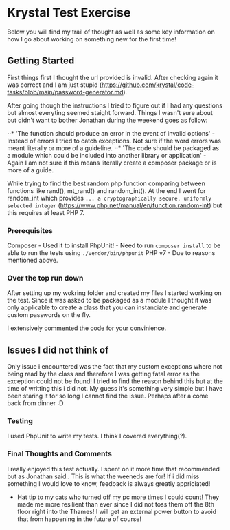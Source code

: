 # Krystal Test Exercise

Below you will find my trail of thought as well as some key information on how I go about working on something new for the first time!

## Getting Started

First things first I thought the url provided is invalid. After checking again it was correct and I am just stupid (https://github.com/krystal/code-tasks/blob/main/password-generator.md).

After going though the instructions I tried to figure out if I had any questions but almost everyting seemed staight forward. Things I wasn't sure about but didn't want to bother Jonathan during the weekend goes as follow:

⋅⋅* 'The function should produce an error in the event of invalid options' - Instead of errors I tried to catch exceptions. Not sure if the word errors was meant literally or more of a guideline.
⋅⋅* 'The code should be packaged as a module which could be included into another library or application' - Again I am not sure if this means literally create a composer package or is more of a guide.

While trying to find the best random php function comparing between functions like rand(), mt_rand() and random_int(). At the end I went for random_int which provides `... a cryptographically secure, uniformly selected integer` (https://www.php.net/manual/en/function.random-int) but this requires at least PHP 7. 

### Prerequisites

Composer - Used it to install PhpUnit! - Need to run `composer install` to be able to run the tests using `./vendor/bin/phpunit`
PHP v7 - Due to reasons mentioned above.

### Over the top run down

After setting up my wokring folder and created my files I started working on the test. Since it was asked to be packaged as a module I thought it was only applicable to create a class that you can instanciate and generate custom passwords on the fly.

I extensively commented the code for your convinience.

## Issues I did not think of

Only issue i encountered was the fact that my custom exceptions where not being read by the class and therefore I was getting fatal error as the exception could not be found! I tried to find the reason behind this but at the time of writting this i did not. My guess it's something very simple but I have been staring it for so long I cannot find the issue. Perhaps after a come back from dinner :D

### Testing

I used PhpUnit to write my tests. I think I covered everything(?). 

### Final Thoughts and Comments

I really enjoyed this test actually. I spent on it more time that recommended but as Jonathan said.. This is what the weeneds are for! If i did miss something I would love to know, feedback is always greatly appriciated!

  - Hat tip to my cats who turned off my pc more times I could count! They made me more resilient than ever since I did not toss them off the 8th floor right into the Thames! I will get an external power button to avoid that from happening in the future of course!
